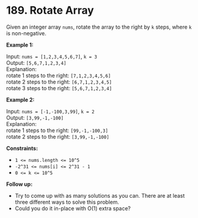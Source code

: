# 189. Rotate Array

Given an integer array `nums`, rotate the array to the right by `k` steps, where `k` is non-negative.

**Example 1:**

Input: `nums = [1,2,3,4,5,6,7]`, `k = 3`  
Output: `[5,6,7,1,2,3,4]`  
Explanation:  
rotate 1 steps to the right: `[7,1,2,3,4,5,6]`  
rotate 2 steps to the right: `[6,7,1,2,3,4,5]`  
rotate 3 steps to the right: `[5,6,7,1,2,3,4]`

**Example 2:**

Input: `nums = [-1,-100,3,99]`, `k = 2`  
Output: `[3,99,-1,-100]`  
Explanation:  
rotate 1 steps to the right: `[99,-1,-100,3]`  
rotate 2 steps to the right: `[3,99,-1,-100]`

**Constraints:**

- `1 <= nums.length <= 10^5`
- `-2^31 <= nums[i] <= 2^31 - 1`
- `0 <= k <= 10^5`

**Follow up:**

- Try to come up with as many solutions as you can. There are at least three different ways to solve this problem.
- Could you do it in-place with O(1) extra space?
